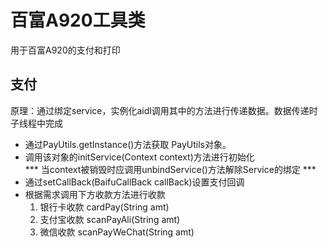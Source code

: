 # 百富A920工具类

用于百富A920的支付和打印  

## 支付
原理：通过绑定service，实例化aidl调用其中的方法进行传递数据。数据传递时子线程中完成

* 通过PayUtils.getInstance()方法获取 PayUtils对象。
* 调用该对象的initService(Context context)方法进行初始化  
*** 当context被销毁时应调用unbindService()方法解除Service的绑定 ***
* 通过setCallBack(BaifuCallBack callBack)设置支付回调
* 根据需求调用下方收款方法进行收款
  1. 银行卡收款 cardPay(String amt)
  2. 支付宝收款 scanPayAli(String amt)
  3. 微信收款  scanPayWeChat(String amt)
